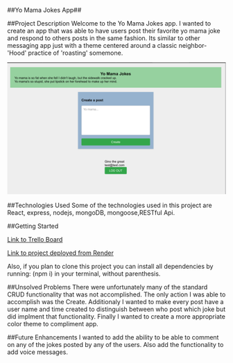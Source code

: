 ##Yo Mama Jokes App##

##Project Description
Welcome to the Yo Mama Jokes app. I wanted to create an app that was able to have users post their favorite yo mama joke and respond to others posts in the same fashion. Its similar to other messaging app just with a theme centered around a classic neighbor-'Hood' practice of 'roasting' somemone.

![Screen shot](./public/YMJ.png)

##Technologies Used
Some of the technologies used in this project are React, express, nodejs, mongoDB, mongoose,RESTful Api.

##Getting Started

[Link to Trello Board](https://trello.com/invite/b/whMXfEv2/ATTI0f12309cae110026f15e7e8a3873362aACF1DD3E/project3)

[Link to project deployed from Render](https://ginos-proj3.onrender.com)

Also, if you plan to clone this project you can install all dependencies by running: (npm i) in your terminal, without parenthesis.

##Unsolved Problems
There were unfortunately many of the standard CRUD functionality that was not accomplished. The only action I was able to accomplish was the Create. Additionaly I wanted to make every post have a user name and time created to distinguish between who post which joke but did implment that functionality. Finally I wanted to create a more appropriate color theme to compliment app.

##Future Enhancements
I wanted to add the ability to be able to comment on any of the jokes posted by any of the users. Also add the functionality to add voice messages.
